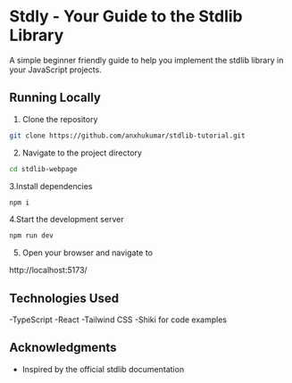 # Stdly - Your Guide to the Stdlib Library

A simple beginner friendly guide to help you implement the stdlib library in your JavaScript projects.

## Running Locally

1. Clone the repository
```bash
git clone https://github.com/anxhukumar/stdlib-tutorial.git
```
2. Navigate to the project directory
```bash
cd stdlib-webpage
```
3.Install dependencies
```bash
npm i
```
4.Start the development server
```bash
npm run dev
```
5. Open your browser and navigate to

http://localhost:5173/


## Technologies Used
-TypeScript
-React
-Tailwind CSS
-Shiki for code examples

## Acknowledgments
- Inspired by the official stdlib documentation